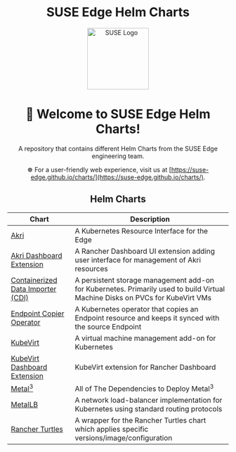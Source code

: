 <div align="center">

# SUSE Edge Helm Charts

<p align="center">
  <img alt="SUSE Logo" src="https://www.suse.com/assets/img/suse-black-logo-green.svg" height="140" />
</p>

# 🌟 Welcome to SUSE Edge Helm Charts!

A repository that contains different Helm Charts from the SUSE Edge engineering team.

☸️ For a user-friendly web experience, visit us at [https://suse-edge.github.io/charts/](https://suse-edge.github.io/charts/).

## Helm Charts

| Chart                                                               | Description                                                                                                                   |
|---------------------------------------------------------------------|-------------------------------------------------------------------------------------------------------------------------------|
| [Akri](charts/akri)                                                 | A Kubernetes Resource Interface for the Edge                                                                                  |
| [Akri Dashboard Extension](charts/akri-dashboard-extension)         | A Rancher Dashboard UI extension adding user interface for management of Akri resources                                       |
| [Containerized Data Importer (CDI)](charts/cdi)                     | A persistent storage management add-on for Kubernetes. Primarily used to build Virtual Machine Disks on PVCs for KubeVirt VMs |
| [Endpoint Copier Operator](charts/endpoint-copier-operator)         | A Kubernetes operator that copies an Endpoint resource and keeps it synced with the source Endpoint                           |
| [KubeVirt](charts/kubevirt)                                         | A virtual machine management add-on for Kubernetes                                                                            |
| [KubeVirt Dashboard Extension](charts/kubevirt-dashboard-extension) | KubeVirt extension for Rancher Dashboard                                                                                      |
| [Metal<sup>3</sup>](charts/metal3)                                  | All of The Dependencies to Deploy Metal<sup>3</sup>                                                                           |
| [MetalLB](charts/metallb)                                           | A network load-balancer implementation for Kubernetes using standard routing protocols                                        |
| [Rancher Turtles](charts/rancher-turtles)                           | A wrapper for the Rancher Turtles chart which applies specific versions/image/configuration

</div>
